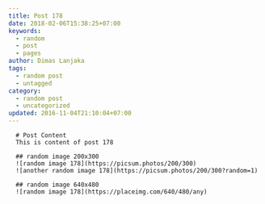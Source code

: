 ```yaml
---
title: Post 178
date: 2018-02-06T15:38:25+07:00
keywords:
  - random
  - post
  - pages
author: Dimas Lanjaka
tags:
  - random post
  - untagged
category:
  - random post
  - uncategorized
updated: 2016-11-04T21:10:04+07:00
---
```


      # Post Content
      This is content of post 178

      ## random image 200x300
      ![random image 178](https://picsum.photos/200/300)
      ![another random image 178](https://picsum.photos/200/300?random=1)

      ## random image 640x480
      ![random image 178](https://placeimg.com/640/480/any)
      